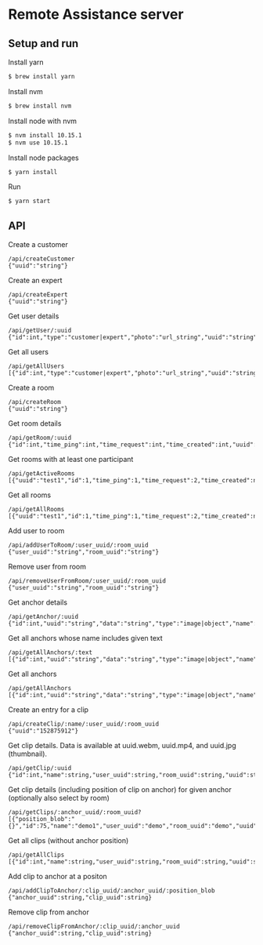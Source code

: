 Remote Assistance server
======================

Setup and run
------------

Install yarn
```bash
$ brew install yarn
```

Install nvm
```bash
$ brew install nvm
```

Install node with nvm
```bash
$ nvm install 10.15.1
$ nvm use 10.15.1
```

Install node packages
``` bash
$ yarn install
```

Run
``` bash
$ yarn start
```

API
------------

Create a customer
```
/api/createCustomer
{"uuid":"string"}
```

Create an expert 
```
/api/createExpert
{"uuid":"string"}
```

Get user details
```
/api/getUser/:uuid
{"id":int,"type":"customer|expert","photo":"url_string","uuid":"string","password":"","email":"email_string","name":"name_string"}
```

Get all users
```
/api/getAllUsers
[{"id":int,"type":"customer|expert","photo":"url_string","uuid":"string","password":"","email":"email_string","name":"name_string"}]
```

Create a room
```
/api/createRoom
{"uuid":"string"}
```

Get room details
```
/api/getRoom/:uuid
{"id":int,"time_ping":int,"time_request":int,"time_created":int,"uuid":"string"}
```

Get rooms with at least one participant
```
/api/getActiveRooms
[{"uuid":"test1","id":1,"time_ping":1,"time_request":2,"time_created":null,"experts":1,"customers":0}]
```

Get all rooms
```
/api/getAllRooms
[{"uuid":"test1","id":1,"time_ping":1,"time_request":2,"time_created":null,"experts":0,"customers":0}]
```

Add user to room
```
/api/addUserToRoom/:user_uuid/:room_uuid
{"user_uuid":"string","room_uuid":"string"}
```

Remove user from room
```
/api/removeUserFromRoom/:user_uuid/:room_uuid
{"user_uuid":"string","room_uuid":"string"}
```

Get anchor details
```
/api/getAnchor/:uuid
{"id":int,"uuid":"string","data":"string","type":"image|object","name":"string"}

```

Get all anchors whose name includes given text 
```
/api/getAllAnchors/:text
[{"id":int,"uuid":"string","data":"string","type":"image|object","name":"string"}]
```

Get all anchors
```
/api/getAllAnchors
[{"id":int,"uuid":"string","data":"string","type":"image|object","name":"string"}]
```

Create an entry for a clip
```
/api/createClip/:name/:user_uuid/:room_uuid
{"uuid":"152875912"}
```

Get clip details. Data is available at uuid.webm, uuid.mp4, and uuid.jpg (thumbnail).
```
/api/getClip/:uuid
{"id":int,"name":string,"user_uuid":string,"room_uuid":string,"uuid":string}
```

Get clip details (including position of clip on anchor) for given anchor (optionally also select by room)
```
/api/getClips/:anchor_uuid/:room_uuid?
[{"position_blob":"{}","id":75,"name":"demo1","user_uuid":"demo","room_uuid":"demo","uuid":"demo1"}]
```

Get all clips (without anchor position)
```
/api/getAllClips
[{"id":int,"name":string,"user_uuid":string,"room_uuid":string,"uuid":string}]
```

Add clip to anchor at a positon
```
/api/addClipToAnchor/:clip_uuid/:anchor_uuid/:position_blob
{"anchor_uuid":string,"clip_uuid":string}
```

Remove clip from anchor
```
/api/removeClipFromAnchor/:clip_uuid/:anchor_uuid
{"anchor_uuid":string,"clip_uuid":string}
```
